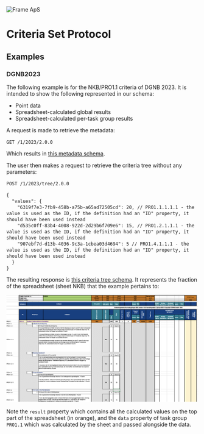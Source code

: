 <img alt="Frame ApS" src="https://openframe-public.s3.eu-west-1.amazonaws.com/assets/logo-text-google-admin.png" width="200" />

# Criteria Set Protocol

## Examples
### DGNB2023
The following example is for the NKB/PRO1.1 criteria of DGNB 2023. It is intended to show the following represented
in our schema:
- Point data
- Spreadsheet-calculated global results
- Spreadsheet-calculated per-task group results

A request is made to retrieve the metadata:
```
GET /1/2023/2.0.0
```

Which results in [this metadata schema](metadata.json).

The user then makes a request to retrieve the criteria tree without any parameters:

```
POST /1/2023/tree/2.0.0
```
```json5
{
  "values": {
    "6319f7e3-7fb9-458b-a75b-a65ad72505cd": 20, // PRO1.1.1.1.1 - the value is used as the ID, if the definition had an "ID" property, it should have been used instead
    "d535c0ff-83b4-4008-922d-2d29b6f709e6": 15, // PRO1.2.1.1.1 - the value is used as the ID, if the definition had an "ID" property, it should have been used instead
    "907ebf7d-d13b-4036-9c3a-1cbea03d4694": 5 // PRO1.4.1.1.1 - the value is used as the ID, if the definition had an "ID" property, it should have been used instead
  }
}
```

The resulting response is [this criteria tree schema](criteria-tree.json). It represents
the fraction of the spreadsheet (sheet NKB) that the example pertains to:

![Fraction of the document the example pertains to](fraction-screenshot.png)

Note the `result` property which contains all the calculated values on the top part of the spreadsheet
(in orange), and the `data` property of task group `PRO1.1` which was calculated by the sheet
and passed alongside the data.
